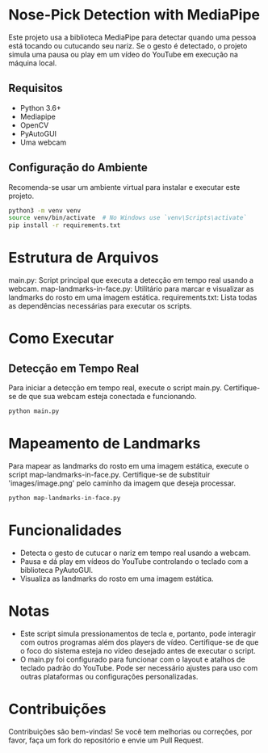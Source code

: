 # Nose-Pick Detection with MediaPipe

Este projeto usa a biblioteca MediaPipe para detectar quando uma pessoa está tocando ou cutucando seu nariz. Se o gesto é detectado, o projeto simula uma pausa ou play em um vídeo do YouTube em execução na máquina local.

## Requisitos

- Python 3.6+
- Mediapipe
- OpenCV
- PyAutoGUI
- Uma webcam

## Configuração do Ambiente

Recomenda-se usar um ambiente virtual para instalar e executar este projeto.

```sh
python3 -m venv venv
source venv/bin/activate  # No Windows use `venv\Scripts\activate`
pip install -r requirements.txt
```

# Estrutura de Arquivos
main.py: Script principal que executa a detecção em tempo real usando a webcam.
map-landmarks-in-face.py: Utilitário para marcar e visualizar as landmarks do rosto em uma imagem estática.
requirements.txt: Lista todas as dependências necessárias para executar os scripts.

# Como Executar
## Detecção em Tempo Real
Para iniciar a detecção em tempo real, execute o script main.py. Certifique-se de que sua webcam esteja conectada e funcionando.

```sh
python main.py
```

# Mapeamento de Landmarks
Para mapear as landmarks do rosto em uma imagem estática, execute o script map-landmarks-in-face.py. Certifique-se de substituir 'images/image.png' pelo caminho da imagem que deseja processar.

```sh
python map-landmarks-in-face.py
```

# Funcionalidades
- Detecta o gesto de cutucar o nariz em tempo real usando a webcam.
- Pausa e dá play em vídeos do YouTube controlando o teclado com a biblioteca PyAutoGUI.
- Visualiza as landmarks do rosto em uma imagem estática.

# Notas
- Este script simula pressionamentos de tecla e, portanto, pode interagir com outros programas além dos players de vídeo. Certifique-se de que o foco do sistema esteja no vídeo desejado antes de executar o script.
- O main.py foi configurado para funcionar com o layout e atalhos de teclado padrão do YouTube. Pode ser necessário ajustes para uso com outras plataformas ou configurações personalizadas.

# Contribuições
Contribuições são bem-vindas! Se você tem melhorias ou correções, por favor, faça um fork do repositório e envie um Pull Request.
